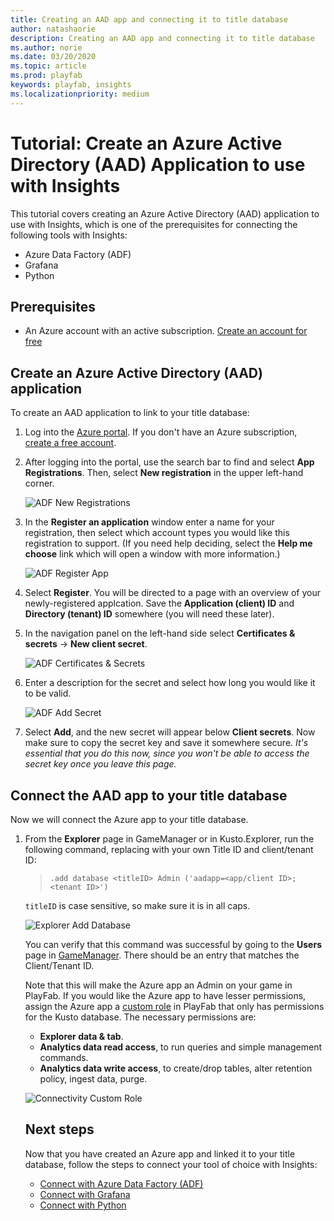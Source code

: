 ```yaml
---
title: Creating an AAD app and connecting it to title database
author: natashaorie
description: Creating an AAD app and connecting it to title database
ms.author: norie
ms.date: 03/20/2020    
ms.topic: article
ms.prod: playfab
keywords: playfab, insights
ms.localizationpriority: medium
---
```


# Tutorial: Create an Azure Active Directory (AAD) Application to use with Insights

This tutorial covers creating an Azure Active Directory (AAD) application to use with Insights, which is one of the prerequisites for connecting the following tools with Insights:
* Azure Data Factory (ADF)
* Grafana
* Python

## Prerequisites
* An Azure account with an active subscription. [Create an account for free](https://azure.microsoft.com/free)  

## Create an Azure Active Directory (AAD) application

To create an AAD application to link to your title database:

1. Log into the [Azure portal](https://portal.azure.com). If you don't have an Azure subscription, [create a free account](https://azure.microsoft.com).

2. After logging into the portal, use the search bar to find and select **App Registrations**. Then, select **New registration** in the upper left-hand corner.  

   ![ADF New Registrations](media/adf-new-registration.png)

3. In the **Register an application** window enter a name for your registration, then select which account types you would like this registration to support. (If you need help deciding, select the **Help me choose** link which will open a window with more information.)

   ![ADF Register App](media/adf-register-app.png)  

4. Select **Register**. You will be directed to a page with an overview of your newly-registered applcation. Save the **Application (client) ID** and **Directory (tenant) ID** somewhere (you will need these later).

5. In the navigation panel on the left-hand side select **Certificates & secrets** -> **New client secret**. 

   ![ADF Certificates & Secrets](media/adf-certificates-secrets.png)

6. Enter a description for the secret and select how long you would like it to be valid. 

   ![ADF Add Secret](media/adf-add-secret.png)

7. Select **Add**, and the new secret will appear below **Client secrets**. Now make sure to copy the secret key and save it somewhere secure. *It's essential that you do this now, since you won't be able to access the secret key once you leave this page.*

## Connect the AAD app to your title database

Now we will connect the Azure app to your title database. 

1. From the **Explorer** page in GameManager or in Kusto.Explorer, run the following command, replacing with your own Title ID and client/tenant ID:
   > `.add database <titleID> Admin ('aadapp=<app/client ID>;<tenant ID>') `

   `titleID` is case sensitive, so make sure it is in all caps.

   ![Explorer Add Database](media/explorer-add-database.png)

   You can verify that this command was successful by going to the **Users** page in [GameManager](https://developer.playfab.com/login). There should be an entry that matches the Client/Tenant ID.

   Note that this will make the Azure app an Admin on your game in PlayFab. If you would like the Azure app to have lesser permissions, assign the Azure app a [custom role](../../../gamemanager/playfab-user-roles.md) in PlayFab that only has permissions for the Kusto database. The necessary permissions are:
   * **Explorer data & tab**.
   * **Analytics data read access**, to run queries and simple management commands.
   * **Analytics data write access**, to create/drop tables, alter retention policy, ingest data, purge.

   ![Connectivity Custom Role](media/connectivity-cutom-role.png)

   ## Next steps

   Now that you have created an Azure app and linked it to your title database, follow the steps to connect your tool of choice with Insights:
   *  [Connect with Azure Data Factory (ADF)](connecting-azure-data-factory-to-insights.md)
   * [Connect with Grafana](connecting-grafana-to-insights.md)
   * [Connect with Python](connecting-python-to-insights.md)
